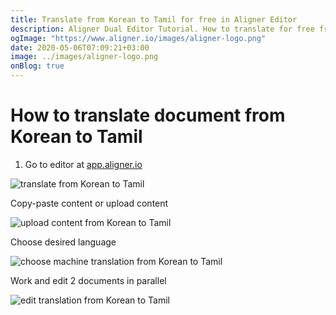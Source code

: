 ```yaml
---
title: Translate from Korean to Tamil for free in Aligner Editor
description: Aligner Dual Editor Tutorial. How to translate for free from Korean to Tamil. Aligner is multilingual document management platform. 
ogImage: "https://www.aligner.io/images/aligner-logo.png"
date: 2020-05-06T07:09:21+03:00
image: ../images/aligner-logo.png
onBlog: true
---
```


# How to translate document from Korean to Tamil

1. Go to editor at [app.aligner.io](https://app.aligner.io "Aligner App web page")

![translate from Korean to Tamil](../aligner-blank-editor.png "translate from Korean to Tamil")

Copy-paste content or upload content

![upload content from Korean to Tamil](../aligner-uploaded-document.png "upload content from Korean to Tamil")

Choose desired language

![choose machine translation from Korean to Tamil](../aligner-language-dropdown.png "choose machine translation from Korean to Tamil")

Work and edit 2 documents in parallel

![edit translation from Korean to Tamil](../aligner-double-sitded-editor.png "edit translation from Korean to Tamil")

